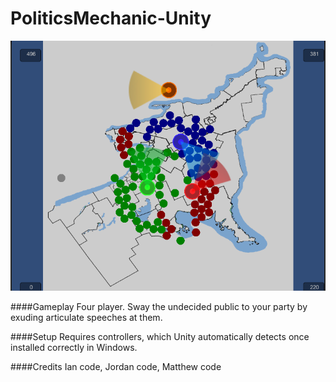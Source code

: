 PoliticsMechanic-Unity
=================

![readme image][1]

####Gameplay
Four player. Sway the undecided public to your party by exuding articulate speeches at them.

####Setup
Requires controllers, which Unity automatically detects once installed correctly in Windows.

####Credits
Ian code, Jordan code, Matthew code

  [1]: https://raw.githubusercontent.com/GameMakersUnion/PoliticsMechanic-Unity/master/README.png


